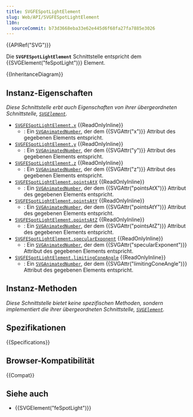 ```yaml
---
title: SVGFESpotLightElement
slug: Web/API/SVGFESpotLightElement
l10n:
  sourceCommit: b73d3668eba33e62e445d6f68fa27fa7885e3026
---
```


{{APIRef("SVG")}}

Die **`SVGFESpotLightElement`** Schnittstelle entspricht dem {{SVGElement("feSpotLight")}} Element.

{{InheritanceDiagram}}

## Instanz-Eigenschaften

_Diese Schnittstelle erbt auch Eigenschaften von ihrer übergeordneten Schnittstelle, [`SVGElement`](/de/docs/Web/API/SVGElement)._

- [`SVGFESpotLightElement.x`](/de/docs/Web/API/SVGFESpotLightElement/x) {{ReadOnlyInline}}
  - : Ein [`SVGAnimatedNumber`](/de/docs/Web/API/SVGAnimatedNumber), der dem {{SVGAttr("x")}} Attribut des gegebenen Elements entspricht.
- [`SVGFESpotLightElement.y`](/de/docs/Web/API/SVGFESpotLightElement/y) {{ReadOnlyInline}}
  - : Ein [`SVGAnimatedNumber`](/de/docs/Web/API/SVGAnimatedNumber), der dem {{SVGAttr("y")}} Attribut des gegebenen Elements entspricht.
- [`SVGFESpotLightElement.z`](/de/docs/Web/API/SVGFESpotLightElement/z) {{ReadOnlyInline}}
  - : Ein [`SVGAnimatedNumber`](/de/docs/Web/API/SVGAnimatedNumber), der dem {{SVGAttr("z")}} Attribut des gegebenen Elements entspricht.
- [`SVGFESpotLightElement.pointsAtX`](/de/docs/Web/API/SVGFESpotLightElement/pointsAtX) {{ReadOnlyInline}}
  - : Ein [`SVGAnimatedNumber`](/de/docs/Web/API/SVGAnimatedNumber), der dem {{SVGAttr("pointsAtX")}} Attribut des gegebenen Elements entspricht.
- [`SVGFESpotLightElement.pointsAtY`](/de/docs/Web/API/SVGFESpotLightElement/pointsAtY) {{ReadOnlyInline}}
  - : Ein [`SVGAnimatedNumber`](/de/docs/Web/API/SVGAnimatedNumber), der dem {{SVGAttr("pointsAtY")}} Attribut des gegebenen Elements entspricht.
- [`SVGFESpotLightElement.pointsAtZ`](/de/docs/Web/API/SVGFESpotLightElement/pointsAtZ) {{ReadOnlyInline}}
  - : Ein [`SVGAnimatedNumber`](/de/docs/Web/API/SVGAnimatedNumber), der dem {{SVGAttr("pointsAtZ")}} Attribut des gegebenen Elements entspricht.
- [`SVGFESpotLightElement.specularExponent`](/de/docs/Web/API/SVGFESpotLightElement/specularExponent) {{ReadOnlyInline}}
  - : Ein [`SVGAnimatedNumber`](/de/docs/Web/API/SVGAnimatedNumber), der dem {{SVGAttr("specularExponent")}} Attribut des gegebenen Elements entspricht.
- [`SVGFESpotLightElement.limitingConeAngle`](/de/docs/Web/API/SVGFESpotLightElement/limitingConeAngle) {{ReadOnlyInline}}
  - : Ein [`SVGAnimatedNumber`](/de/docs/Web/API/SVGAnimatedNumber), der dem {{SVGAttr("limitingConeAngle")}} Attribut des gegebenen Elements entspricht.

## Instanz-Methoden

_Diese Schnittstelle bietet keine spezifischen Methoden, sondern implementiert die ihrer übergeordneten Schnittstelle, [`SVGElement`](/de/docs/Web/API/SVGElement)._

## Spezifikationen

{{Specifications}}

## Browser-Kompatibilität

{{Compat}}

## Siehe auch

- {{SVGElement("feSpotLight")}}
